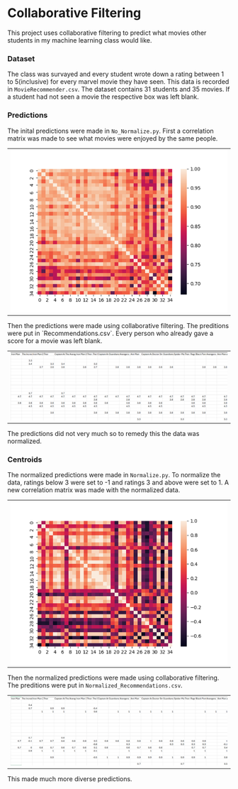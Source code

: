 # Collaborative Filtering
This project uses collaborative filtering to predict what movies other students in my machine learning class would like.
### Dataset
The class was survayed and every student wrote down a rating between 1 to 5(inclusive) for every marvel movie they have seen.
This data is recorded in `MovieRecommender.csv`.
The dataset contains 31 students and 35 movies.
If a student had not seen a movie the respective box was left blank.

### Predictions
The inital predictions were made in `No_Normalize.py`.
First a correlation matrix was made to see what movies were enjoyed by the same people.

<table>
  <tr>
    <td><img src="Images/Correlation.png" width="100%"/></td>
  </tr>
</table>
Then the predictions were made using collaborative filtering. 
The preditions were put in `Recommendations.csv`. 
Every person who already gave a score for a movie was left blank.

<table>
  <tr>
    <td><img src="Images/Recommendations.png" width="100%"/></td>
  </tr>
</table>
The predictions did not very much so to remedy this the data was normalized.

### Centroids
The normalized predictions were made in `Normalize.py`. 
To normalize the data, ratings below 3 were set to -1 and ratings 3 and above were set to 1.
A new correlation matrix was made with the normalized data.
<table>
  <tr>
    <td><img src="Images/Normalized_Correlation.png" width="100%"/></td>
  </tr>
</table>

Then the normalized predictions were made using collaborative filtering.
The preditions were put in `Normalized_Recommendations.csv`. 

<table>
  <tr>
    <td><img src="Images/Normalized_Recommendations.png" width="100%"/></td>
  </tr>
</table>

This made much more diverse predictions.
